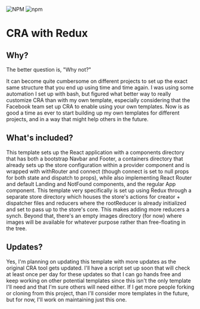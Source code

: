 ![NPM](https://img.shields.io/npm/l/cra-template-with-redux) ![npm](https://img.shields.io/npm/v/cra-template-with-redux)

# CRA with Redux

## Why?

The better question is, "Why not?"

It can become quite cumbersome on different projects to set up the exact same structure that you end up using time and time again. I was using some automation I set up with bash, but figured what better way to really customize CRA than with my own template, especially considering that the Facebook team set up CRA to enable using your own templates. Now is as good a time as ever to start building up my own templates for different projects, and in a way that might help others in the future.

## What's included?

This template sets up the React application with a components directory that has both a bootstrap Navbar and Footer, a containers directory that already sets up the store configuration within a provider component and is wrapped with withRouter and connect (though connect is set to null props for both state and dispatch to props), while also implementing React Router and default Landing and NotFound components, and the regular App component. This template very specifically is set up using Redux through a separate store directory which houses the store's actions for creator + dispatcher files and reducers where the rootReducer is already initialized and set to pass up to the store's core. This makes adding more reducers a synch. Beyond that, there's an empty images directory (for now) where images will be available for whatever purpose rather than free-floating in the tree.

## Updates?

Yes, I'm planning on updating this template with more updates as the original CRA tool gets updated. I'll have a script set up soon that will check at least once per day for these updates so that I can go hands free and keep working on other potential templates since this isn't the only template I'll need and that I'm sure others will need either. If I get more people forking or cloning from this project, than I'll consider more templates in the future, but for now, I'll work on maintaining just this one.
